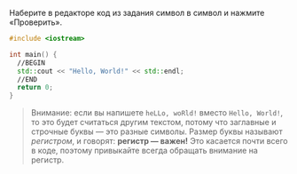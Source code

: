 Наберите в редакторе код из задания символ в символ и нажмите «Проверить».

```cpp
#include <iostream> 

int main() {
  //BEGIN
  std::cout << "Hello, World!" << std::endl;
  //END
  return 0;
}
```

> Внимание: если вы напишете `heLLo, woRld!` вместо `Hello, World!`, то это будет считаться другим текстом, потому что заглавные и строчные буквы — это разные символы. Размер буквы называют *регистром*, и говорят: **регистр — важен!** Это касается почти всего в коде, поэтому привыкайте всегда обращать внимание на регистр.
